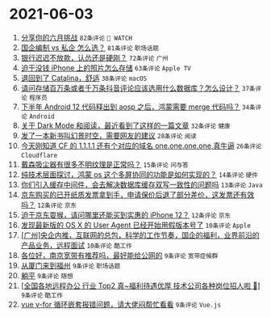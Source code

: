 # 2021-06-03

1. [分享你的六月挑战](https://www.v2ex.com/t/781018) `82条评论` ` WATCH`
1. [国企编制 vs 私企 怎么选？](https://www.v2ex.com/t/781021) `81条评论` `职场话题`
1. [银行迟迟不放款，认怂还是硬刚？](https://www.v2ex.com/t/781045) `72条评论` `广州`
1. [迫于没钱 iPhone 上的照片怎么存储](https://www.v2ex.com/t/781028) `63条评论` `Apple TV`
1. [退回到了 Catalina，舒适](https://www.v2ex.com/t/781129) `38条评论` `macOS`
1. [请问存储百万条或者千万条抖音评论应该选用什么数据库？怎么设计？](https://www.v2ex.com/t/781032) `37条评论` `程序员`
1. [下半年 Android 12 代码释出到 aosp 之后，鸿蒙需要 merge 代码吗？](https://www.v2ex.com/t/781088) `34条评论` `Android`
1. [关于 Dark Mode 和阅读，最近看到了这样的一篇文章](https://www.v2ex.com/t/781158) `32条评论` `健康`
1. [发了一本新书叫幻景时空，需要网友的建议](https://www.v2ex.com/t/781173) `28条评论` `阅读`
1. [今天刚知道 CF 的 1.1.1.1 还有个对应的域名 one.one.one.one,真牛逼](https://www.v2ex.com/t/781140) `26条评论` `Cloudflare`
1. [戴森吸尘器有很多不明纹理是正常吗？](https://www.v2ex.com/t/781073) `15条评论` `问与答`
1. [纯技术层面探讨，鸿蒙 os 这个多屏协同的功能是如何实现的？](https://www.v2ex.com/t/781193) `14条评论` `硬件`
1. [你们引入缓存中间件，会去解决数据库缓存双写一致性的问题吗](https://www.v2ex.com/t/781166) `13条评论` `Java`
1. [京东购买的已开纸质发票拿到手，申请保价后退了部分差价，这发票还有效吗？](https://www.v2ex.com/t/781159) `12条评论` `京东`
1. [迫于京东耍猴，请问哪里还能买到实惠的 iPhone 12？](https://www.v2ex.com/t/781054) `12条评论` `京东`
1. [发现最新版的 OS X 的 User Agent 已经开始用假版本号了](https://www.v2ex.com/t/781154) `10条评论` `Apple`
1. [[广州]央企内推，互联网的总包，科学的工作节奏，国企的福利，业界前沿的产品业务，远程面试](https://www.v2ex.com/t/781044) `10条评论` `酷工作`
1. [各位好，南京宽带有推荐吗，最好能给公网的](https://www.v2ex.com/t/781176) `9条评论` `宽带症候群`
1. [从厦门来到福州](https://www.v2ex.com/t/781147) `9条评论` `职场话题`
1. [躺平](https://www.v2ex.com/t/781139) `9条评论` `随想`
1. [[全国各地远程办公 行业 Top2 真~福利待遇优厚 技术公司各种岗位招人啦 👏]](https://www.v2ex.com/t/781115) `9条评论` `酷工作`
1. [vue v-for 循环嵌套报错问题，请大佬闷帮忙看看](https://www.v2ex.com/t/781103) `9条评论` `Vue.js`
